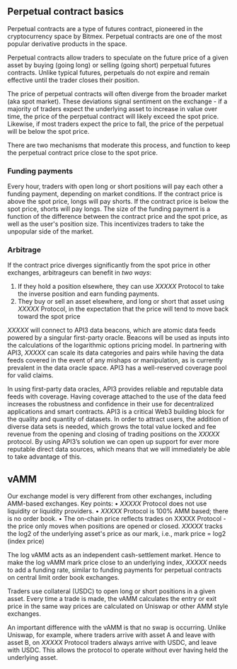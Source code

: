 ## Perpetual contract basics

Perpetual contracts are a type of futures contract, pioneered in the cryptocurrency space by Bitmex. Perpetual contracts are one of the most popular derivative products in the space.

Perpetual contracts allow traders to speculate on the future price of a given asset by buying (going long) or selling (going short) perpetual futures contracts. Unlike typical futures, perpetuals do not expire and remain effective until the trader closes their position.

The price of perpetual contracts will often diverge from the broader market (aka spot market). These deviations signal sentiment on the exchange - if a majority of traders expect the underlying asset to increase in value over time, the price of the perpetual contract will likely exceed the spot price. Likewise, if most traders expect the price to fall, the price of the perpetual will be below the spot price.

There are two mechanisms that moderate this process, and function to keep the perpetual contract price close to the spot price.

### Funding payments
Every hour, traders with open long or short positions will pay each other a funding payment, depending on market conditions. If the contract price is above the spot price, longs will pay shorts. If the contract price is below the spot price, shorts will pay longs. The size of the funding payment is a function of the difference between the contract price and the spot price, as well as the user's position size. This incentivizes traders to take the unpopular side of the market.

### Arbitrage
If the contract price diverges significantly from the spot price in other exchanges, arbitrageurs can benefit in _two ways_:
1. If they hold a position elsewhere, they can use _XXXXX_ Protocol to take the inverse position and earn funding payments. 
2. They buy or sell an asset elsewhere, and long or short that asset using _XXXXX_ Protocol, in the expectation that the price will tend to move back toward the spot price

_XXXXX_ will connect to API3 data beacons, which are atomic data feeds powered by a singular first-party oracle. Beacons will be used as inputs into the calculations of the logarithmic options pricing model. In partnering with API3, _XXXXX_ can scale its data categories and pairs while having the data feeds covered in the event of any mishaps or manipulation, as is currently prevalent in the data oracle space. API3 has a well-reserved coverage pool for valid claims.

In using first-party data oracles, API3 provides reliable and reputable data feeds with coverage. Having coverage attached to the use of the data feed increases the robustness and confidence in their use for decentralized applications and smart contracts.
API3 is a critical Web3 building block for the quality and quantity of datasets. In order to attract users, the addition of diverse data sets is needed, which grows the total value locked and fee revenue from the opening and closing of trading positions on the _XXXXX_ protocol.
By using API3’s solution we can open up support for ever more reputable direct data sources, which means that we will immediately be able to take advantage of this.

## vAMM
Our exchange model is very different from other exchanges, including AMM-based exchanges.
Key points:
•	_XXXXX_ Protocol does not use liquidity or liquidity providers.
•	_XXXXX_ Protocol is 100% AMM based; there is no order book.
•	The on-chain price reflects trades on XXXXX Protocol - the price only moves when positions are opened or closed.
_XXXXX_ tracks the log2 of the underlying asset's price as our mark, i.e., mark price = log2 (index price)

The log vAMM acts as an independent cash-settlement market. Hence to make the log vAMM mark price close to an underlying index, _XXXXX_ needs to add a funding rate, similar to funding payments for perpetual contracts on central limit order book exchanges.

Traders use collateral (USDC) to open long or short positions in a given asset. Every time a trade is made, the vAMM calculates the entry or exit price in the same way prices are calculated on Uniswap or other AMM style exchanges. 

An important difference with the vAMM is that no swap is occurring. Unlike Uniswap, for example, where traders arrive with asset A and leave with asset B, on _XXXXX_ Protocol traders always arrive with USDC, and leave with USDC. This allows the protocol to operate without ever having held the underlying asset.

